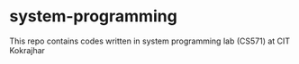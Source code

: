 # system-programming
This repo contains codes written in system programming lab (CS571) at CIT Kokrajhar
